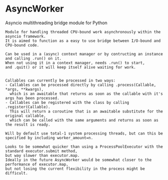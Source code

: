 # AsyncWorker
Asyncio multithreading bridge module for Python

    Module for handling threaded CPU-bound work asynchronously within the asyncio framework. 
    It is aimed to function as a easy to use bridge between I/O-bound and CPU-bound code.

    Can be used in a (async) context manager or by contructing an instance and calling .run() on it.
    When not using it in a context manager, needs .run() to start,
    and .quit() or it will keep itself alive waiting for work.
    

    Callables can currently be processed in two ways:
    - Callables can be processed directly by calling .process(Callable, *args, **kwargs), 
      which is an awaitable that returns as soon as the callable with it's args has been processed.
    - Callables can be registered with the class by calling .register(Callable). 
      This will return a coroutine that is an awaitable substitute for the original callable,
      which can be called with the same arguments and returns as soon as the result is ready. 
    
    Will by default use total-1 system processing threads, but can this be specified by including worker_amount=n.
    
    Looks to be somewhat quicker than using a ProcessPoolExecutor with the standard executor.submit method, 
    but way slower than executor.map. 
    Ideally in the future AsyncWorker would be somewhat closer to the performance of executor.map, 
    but not losing the current flexibility in the process might be difficult.  
